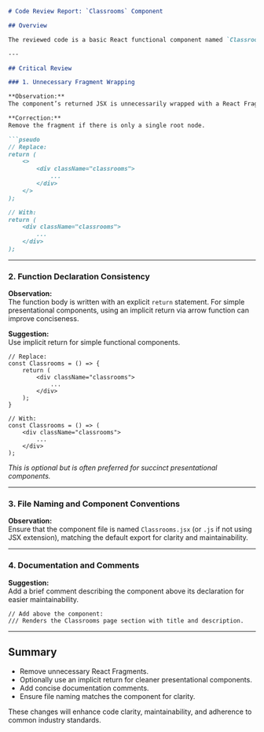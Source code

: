 ```markdown
# Code Review Report: `Classrooms` Component

## Overview

The reviewed code is a basic React functional component named `Classrooms`. It renders a section with a title and a description.

---

## Critical Review

### 1. Unnecessary Fragment Wrapping

**Observation:**  
The component’s returned JSX is unnecessarily wrapped with a React Fragment (`<>...</>`), even though there is only one root element inside (`<div className="classrooms">...</div>`). The fragment adds no value and may marginally impact readability/performance.

**Correction:**  
Remove the fragment if there is only a single root node.

```pseudo
// Replace:
return (
    <>
        <div className="classrooms">
            ...
        </div>
    </>
);

// With:
return (
    <div className="classrooms">
        ...
    </div>
);
```

---

### 2. Function Declaration Consistency

**Observation:**  
The function body is written with an explicit `return` statement. For simple presentational components, using an implicit return via arrow function can improve conciseness.

**Suggestion:**  
Use implicit return for simple functional components.

```pseudo
// Replace:
const Classrooms = () => {
    return (
        <div className="classrooms">
            ...
        </div>
    );
}

// With:
const Classrooms = () => (
    <div className="classrooms">
        ...
    </div>
);
```
*This is optional but is often preferred for succinct presentational components.*

---

### 3. File Naming and Component Conventions

**Observation:**  
Ensure that the component file is named `Classrooms.jsx` (or `.js` if not using JSX extension), matching the default export for clarity and maintainability.

---

### 4. Documentation and Comments

**Suggestion:**  
Add a brief comment describing the component above its declaration for easier maintainability.

```pseudo
// Add above the component:
/// Renders the Classrooms page section with title and description.
```

---

## Summary

- Remove unnecessary React Fragments.
- Optionally use an implicit return for cleaner presentational components.
- Add concise documentation comments.
- Ensure file naming matches the component for clarity.

These changes will enhance code clarity, maintainability, and adherence to common industry standards.
```